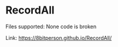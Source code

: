 # RecordAll
Files supported: None code is broken                


Link: https://8bitperson.github.io/RecordAll/
